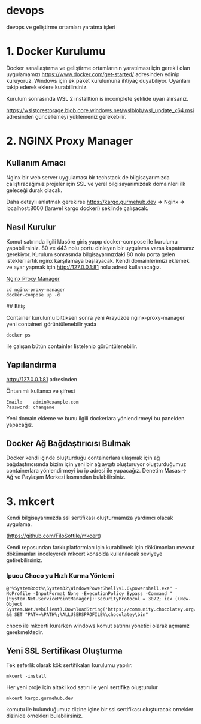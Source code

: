 # devops
devops ve geliştirme ortamları yaratma işleri

# 1. Docker Kurulumu
Docker sanallaştırma ve geliştirme ortamlarının yaratılması için gerekli olan uygulamamızı https://www.docker.com/get-started/ adresinden edinip kuruyoruz. Windows için ek paket kurulumuna ihtiyaç duyabiliyor. Uyarıları takip ederek eklere kurabilirsiniz.

Kurulum sonrasında WSL 2 installtion is incomplete şeklide uyarı alırsanız.

https://wslstorestorage.blob.core.windows.net/wslblob/wsl_update_x64.msi adresinden güncellemeyi yüklemeniz gerekebilir.

# 2. NGINX Proxy Manager

## Kullanım Amacı
Nginx bir web server uygulaması bir techstack de bilgisayarımızda çalıştıracağımız projeler için SSL ve yerel bilgisayarımızdak domainleri ilk geleceği durak olacak.

Daha detaylı anlatmak gerekirse https://kargo.gurmehub.dev => Nginx => localhost:8000 (laravel kargo dockeri) şeklinde çalışacak.

## Nasıl Kurulur

Komut satırında ilgili klasöre giriş yapıp docker-compose ile kurulumu yapabilirsiniz. 80 ve 443 nolu portu dinleyen bir uygulama varsa kapatmanız gerekiyor. Kurulum sonrasında bilgisayarınızdaki 80 nolu porta gelen istekleri artık nginx karşılamaya başlayacak. Kendi domainlerimizi eklemek ve ayar yapmak için http://127.0.0.1:81 nolu adresi kullanacağız.

[Nginx Proxy Manager](https://nginxproxymanager.com/)

```
cd nginx-proxy-manager
docker-compose up -d
```

## Bitiş

Container kurulumu bittiksen sonra yeni Arayüzde nginx-proxy-manager yeni containeri görüntülenebilir yada 
````
docker ps
````
 ile çalışan bütün containler listelenip görüntülenebilir.

## Yapılandırma

http://127.0.0.1:81 adresinden 

Öntanımlı kullanıcı ve şifresi

````
Email:    admin@example.com
Password: changeme
````



Yeni domain ekleme ve bunu ilgili dockerlara yönlendirmeyi bu panelden yapacağız.

## Docker Ağ Bağdaştırıcısı Bulmak
Docker kendi içinde oluşturduğu containerlara ulaşmak için ağ bağdaştırıcısında bizim için yeni bir ağ aygıtı oluşturuyor oluşturduğumuz containerlara yönlendirmeyi bu ip adresi ile yapacağız. Denetim Masası-> Ağ ve Paylaşım Merkezi kısmından bulabilirsiniz.



# 3. mkcert

Kendi bilgisayarımızda ssl sertifikası oluşturmamıza yardımcı olacak uygulama.

(https://github.com/FiloSottile/mkcert)

Kendi reposundan farklı platformları için kurabilmek için dökümanları mevcut dökümanları inceleyerek mkcert konsolda kullanılacak seviyeye getirebilirsiniz.

### Ipucu Choco yu Hızlı Kurma Yöntemi

```
@"%SystemRoot%\System32\WindowsPowerShell\v1.0\powershell.exe" -NoProfile -InputFormat None -ExecutionPolicy Bypass -Command "[System.Net.ServicePointManager]::SecurityProtocol = 3072; iex ((New-Object System.Net.WebClient).DownloadString('https://community.chocolatey.org/install.ps1'))" && SET "PATH=%PATH%;%ALLUSERSPROFILE%\chocolatey\bin"
```

choco ile mkcerti kurarken windows komut satırını yönetici olarak açmanız gerekmektedir.

## Yeni SSL Sertifikası Oluşturma

Tek seferlik olarak kök sertifikaları kurulumu yapılır.
````
mkcert -install 
````
Her yeni proje için altaki kod satırı ile yeni sertifika oluşturulur

```
mkcert kargo.gurmehub.dev 
```

komutu ile bulunduğumuz dizine içine bir ssl sertifikası oluşturacak ornekler dizinide örnekleri bulabilirsiniz.